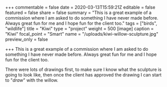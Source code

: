 +++
commentable = false
date = 2020-03-13T15:59:21Z
editable = false
featured = false
share = false
summary = "This is a great example of a commission where I am asked to do something I have never made before. Always great fun for me and I hope fun for the client too."
tags = ["birds", "wildlife"]
title = "Kiwi"
type = "project"
weight = 500
[image]
caption = "Kiwi"
focal_point = "Smart"
name = "/uploads/kiwi-willow-sculpture.jpg"
preview_only = false

+++
This is a great example of a commission where I am asked to do something I have never made before. Always great fun for me and I hope fun for the client too. 

There were lots of drawings first, to make sure I know what the sculpture is going to look like, then once the client has approved the drawing I can start to "_draw_" with the willow.
